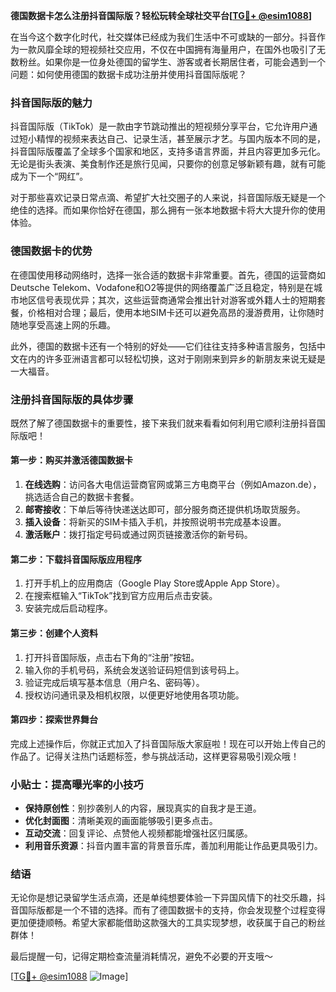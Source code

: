 **德国数据卡怎么注册抖音国际版？轻松玩转全球社交平台[[TG💪+ @esim1088](https://t.me/s/esim1088)]**

在当今这个数字化时代，社交媒体已经成为我们生活中不可或缺的一部分。抖音作为一款风靡全球的短视频社交应用，不仅在中国拥有海量用户，在国外也吸引了无数粉丝。如果你是一位身处德国的留学生、游客或者长期居住者，可能会遇到一个问题：如何使用德国的数据卡成功注册并使用抖音国际版呢？

### 抖音国际版的魅力

抖音国际版（TikTok）是一款由字节跳动推出的短视频分享平台，它允许用户通过短小精悍的视频来表达自己、记录生活，甚至展示才艺。与国内版本不同的是，抖音国际版覆盖了全球多个国家和地区，支持多语言界面，并且内容更加多元化。无论是街头表演、美食制作还是旅行见闻，只要你的创意足够新颖有趣，就有可能成为下一个“网红”。

对于那些喜欢记录日常点滴、希望扩大社交圈子的人来说，抖音国际版无疑是一个绝佳的选择。而如果你恰好在德国，那么拥有一张本地数据卡将大大提升你的使用体验。

### 德国数据卡的优势

在德国使用移动网络时，选择一张合适的数据卡非常重要。首先，德国的运营商如Deutsche Telekom、Vodafone和O2等提供的网络覆盖广泛且稳定，特别是在城市地区信号表现优异；其次，这些运营商通常会推出针对游客或外籍人士的短期套餐，价格相对合理；最后，使用本地SIM卡还可以避免高昂的漫游费用，让你随时随地享受高速上网的乐趣。

此外，德国的数据卡还有一个特别的好处——它们往往支持多种语言服务，包括中文在内的许多亚洲语言都可以轻松切换，这对于刚刚来到异乡的新朋友来说无疑是一大福音。

### 注册抖音国际版的具体步骤

既然了解了德国数据卡的重要性，接下来我们就来看看如何利用它顺利注册抖音国际版吧！

#### 第一步：购买并激活德国数据卡
1. **在线选购**：访问各大电信运营商官网或第三方电商平台（例如Amazon.de），挑选适合自己的数据卡套餐。
2. **邮寄接收**：下单后等待快递送达即可，部分服务商还提供机场取货服务。
3. **插入设备**：将新买的SIM卡插入手机，并按照说明书完成基本设置。
4. **激活账户**：拨打指定号码或通过网页链接激活你的新号码。

#### 第二步：下载抖音国际版应用程序
1. 打开手机上的应用商店（Google Play Store或Apple App Store）。
2. 在搜索框输入“TikTok”找到官方应用后点击安装。
3. 安装完成后启动程序。

#### 第三步：创建个人资料
1. 打开抖音国际版，点击右下角的“注册”按钮。
2. 输入你的手机号码，系统会发送验证码短信到该号码上。
3. 验证完成后填写基本信息（用户名、密码等）。
4. 授权访问通讯录及相机权限，以便更好地使用各项功能。

#### 第四步：探索世界舞台
完成上述操作后，你就正式加入了抖音国际版大家庭啦！现在可以开始上传自己的作品了。记得关注热门话题标签，参与挑战活动，这样更容易吸引观众哦！

### 小贴士：提高曝光率的小技巧
- **保持原创性**：别抄袭别人的内容，展现真实的自我才是王道。
- **优化封面图**：清晰美观的画面能够吸引更多点击。
- **互动交流**：回复评论、点赞他人视频都能增强社区归属感。
- **利用音乐资源**：抖音内置丰富的背景音乐库，善加利用能让作品更具吸引力。

### 结语

无论你是想记录留学生活点滴，还是单纯想要体验一下异国风情下的社交乐趣，抖音国际版都是一个不错的选择。而有了德国数据卡的支持，你会发现整个过程变得更加便捷顺畅。希望大家都能借助这款强大的工具实现梦想，收获属于自己的粉丝群体！

最后提醒一句，记得定期检查流量消耗情况，避免不必要的开支哦～

[[TG💪+ @esim1088](https://t.me/s/esim1088) ![Image](https://i.postimg.cc/4NQfJmqS/Snipaste-2025-05-13-00-14-12.png)]